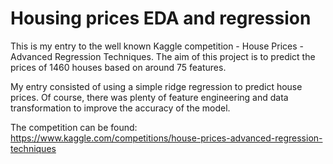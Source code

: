 # Housing prices EDA and regression

This is my entry to the well known Kaggle competition - House Prices - Advanced Regression Techniques. The aim of this project is to predict the prices of 1460 houses based on around 75 features. 

My entry consisted of using a simple ridge regression to predict house prices. Of course, there was plenty of feature engineering and data transformation to improve the accuracy of the model.

The competition can be found: https://www.kaggle.com/competitions/house-prices-advanced-regression-techniques
